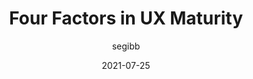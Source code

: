 ---
author: segibb #
date: 2021-07-25
publisher: nngroup
tags:
  - user-experience
  - meta
target_url: https://www.nngroup.com/articles/factors-ux-maturity/
title: Four Factors in UX Maturity
---